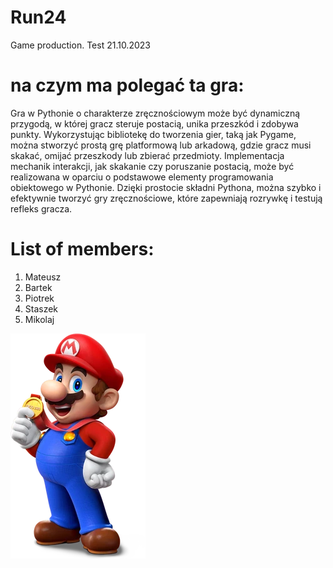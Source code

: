 # Run24
Game production.
Test 21.10.2023

# na czym ma polegać ta gra:
Gra w Pythonie o charakterze zręcznościowym może być dynamiczną przygodą, w której gracz steruje postacią, unika przeszkód i zdobywa punkty. Wykorzystując bibliotekę do tworzenia gier, taką jak Pygame, można stworzyć prostą grę platformową lub arkadową, gdzie gracz musi skakać, omijać przeszkody lub zbierać przedmioty. Implementacja mechanik interakcji, jak skakanie czy poruszanie postacią, może być realizowana w oparciu o podstawowe elementy programowania obiektowego w Pythonie. Dzięki prostocie składni Pythona, można szybko i efektywnie tworzyć gry zręcznościowe, które zapewniają rozrywkę i testują refleks gracza.

# List of members:
1. Mateusz
2. Bartek
3. Piotrek
4. Staszek
5. Mikolaj

![Zdjecia do projektu](pictures/M26SOlympics2020_KeyArt_Mario.jpg)

